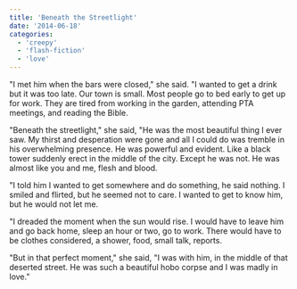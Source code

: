 ```yaml
---
title: 'Beneath the Streetlight'
date: '2014-06-18'
categories:
  - 'creepy'
  - 'flash-fiction'
  - 'love'
---
```


"I met him when the bars were closed," she said. "I wanted to get a drink but it
was too late. Our town is small. Most people go to bed early to get up for work.
They are tired from working in the garden, attending PTA meetings, and reading
the Bible.

"Beneath the streetlight," she said, "He was the most beautiful thing I ever
saw. My thirst and desperation were gone and all I could do was tremble in his
overwhelming presence. He was powerful and evident. Like a black tower suddenly
erect in the middle of the city. Except he was not. He was almost like you and
me, flesh and blood.

"I told him I wanted to get somewhere and do something, he said nothing. I
smiled and flirted, but he seemed not to care. I wanted to get to know him, but
he would not let me.

"I dreaded the moment when the sun would rise. I would have to leave him and go
back home, sleep an hour or two, go to work. There would have to be clothes
considered, a shower, food, small talk, reports.

"But in that perfect moment," she said, "I was with him, in the middle of that
deserted street. He was such a beautiful hobo corpse and I was madly in love."
